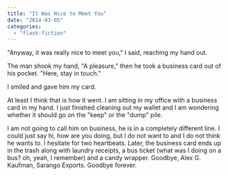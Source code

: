 ```yaml
---
title: "It Was Nice to Meet You"
date: "2014-03-05"
categories: 
  - "flash-fiction"
---
```


"Anyway, it was really nice to meet you," I said, reaching my hand out.

The man shook my hand, "A pleasure," then he took a business card out of his pocket. "Here, stay in touch."

I smiled and gave him my card.

At least I think that is how it went. I am sitting in my office with a business card in my hand. I just finished cleaning out my wallet and I am wondering whether it should go on the "keep" or the "dump" pile.

I am not going to call him on business, he is in a completely different line. I could just say hi, how are you doing, but I do not want to and I do not think he wants to. I hesitate for two heartbeats. Later, the business card ends up in the trash along with laundry receipts, a bus ticket (what was I doing on a bus? oh, yeah, I remember) and a candy wrapper. Goodbye, Alex G. Kaufman, Sarango Exports. Goodbye forever.
